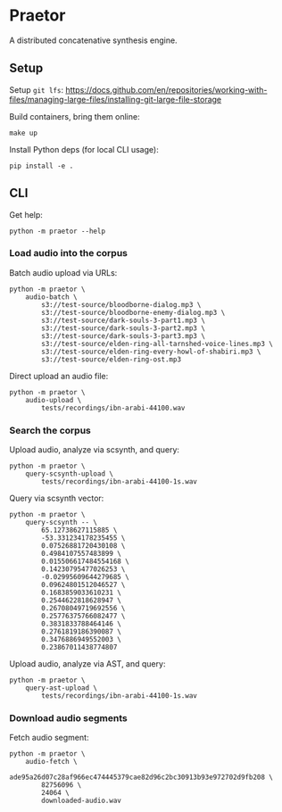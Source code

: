 # Praetor

A distributed concatenative synthesis engine.

## Setup

Setup `git lfs`: https://docs.github.com/en/repositories/working-with-files/managing-large-files/installing-git-large-file-storage

Build containers, bring them online:

```
make up
```

Install Python deps (for local CLI usage):

```
pip install -e .
```

## CLI

Get help:

```
python -m praetor --help
```

### Load audio into the corpus

Batch audio upload via URLs:

```
python -m praetor \
    audio-batch \
        s3://test-source/bloodborne-dialog.mp3 \
        s3://test-source/bloodborne-enemy-dialog.mp3 \
        s3://test-source/dark-souls-3-part1.mp3 \
        s3://test-source/dark-souls-3-part2.mp3 \
        s3://test-source/dark-souls-3-part3.mp3 \
        s3://test-source/elden-ring-all-tarnshed-voice-lines.mp3 \
        s3://test-source/elden-ring-every-howl-of-shabiri.mp3 \
        s3://test-source/elden-ring-ost.mp3
```

Direct upload an audio file:

```
python -m praetor \
    audio-upload \
        tests/recordings/ibn-arabi-44100.wav
```

### Search the corpus

Upload audio, analyze via scsynth, and query:

```
python -m praetor \
    query-scsynth-upload \
        tests/recordings/ibn-arabi-44100-1s.wav
```

Query via scsynth vector:

```
python -m praetor \
    query-scsynth -- \
        65.12738627115885 \
        -53.331234178235455 \
        0.07526881720430108 \
        0.4984107557483899 \
        0.015506617484554168 \
        0.14230795477026253 \
        -0.02995609644279685 \
        0.09624801512046527 \
        0.1683859033610231 \
        0.2544622818628947 \
        0.26708049719692556 \
        0.25776375766082477 \
        0.3831833788464146 \
        0.2761819186390087 \
        0.3476886949552003 \
        0.23867011438774807
```

Upload audio, analyze via AST, and query:

```
python -m praetor \
    query-ast-upload \
        tests/recordings/ibn-arabi-44100-1s.wav
```

### Download audio segments

Fetch audio segment:

```
python -m praetor \
    audio-fetch \
        ade95a26d07c28af966ec474445379cae82d96c2bc30913b93e972702d9fb208 \
        82756096 \
        24064 \
        downloaded-audio.wav
```
